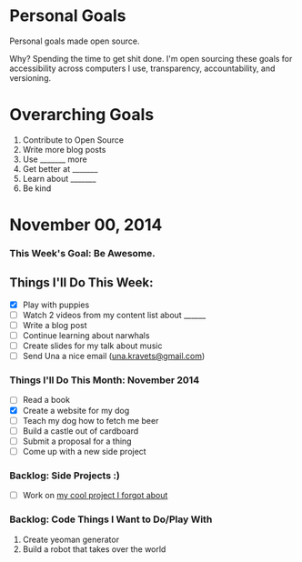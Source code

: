 Personal Goals
==============

Personal goals made open source.

Why? Spending the time to get shit done. I'm open sourcing these goals for accessibility across computers I use, transparency, accountability, and versioning.

# Overarching Goals
1. Contribute to Open Source
2. Write more blog posts
3. Use _______ more
4. Get better at _______
5. Learn about _______
6. Be kind

# November 00, 2014

### This Week's Goal: Be Awesome.

## Things I'll Do This Week:
- [x] Play with puppies
- [ ] Watch 2 videos from my content list about ______
- [ ] Write a blog post
- [ ] Continue learning about narwhals
- [ ] Create slides for my talk about music
- [ ] Send Una a nice email (una.kravets@gmail.com)

### Things I'll Do This Month: November 2014
- [ ] Read a book
- [x] Create a website for my dog
- [ ] Teach my dog how to fetch me beer
- [ ] Build a castle out of cardboard
- [ ] Submit a proposal for a thing
- [ ] Come up with a new side project

### Backlog: Side Projects :)
- [ ] Work on [my cool project I forgot about](http://google.com)

### Backlog: Code Things I Want to Do/Play With
1. Create yeoman generator
2. Build a robot that takes over the world